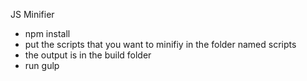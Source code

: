JS Minifier

- npm install
- put the scripts that you want to minifiy in the folder named scripts
- the output is in the build folder
- run gulp

